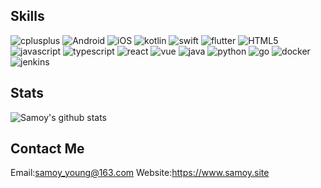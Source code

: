 ## Skills
![cplusplus](https://img.shields.io/badge/c%2Fc%2B%2B-512BD4?style=for-the-badge&logo=cplusplus&logoColor=FFFFFF)
![Android](https://img.shields.io/badge/Andrid-3DDC84?logo=android&style=for-the-badge&logoColor=FFFFFF)
![iOS](https://img.shields.io/badge/ios-000000?logo=apple&style=for-the-badge&logoColor=FFFFFF)
![kotlin](https://img.shields.io/badge/kotlin-0095D5?logo=kotlin&style=for-the-badge&logoColor=FFFFFF)
![swift](https://img.shields.io/badge/swift-FA7343?logo=swift&style=for-the-badge&logoColor=FFFFFF)
![flutter](https://img.shields.io/badge/flutter-02569B?logo=flutter&style=for-the-badge&logoColor=FFFFFF)
![HTML5](https://img.shields.io/badge/html5-E34F26?logo=html5&style=for-the-badge&logoColor=FFFFFF)
![javascript](https://img.shields.io/badge/javascript-F7DF1E?logo=javascript&style=for-the-badge&logoColor=FFFFFF)
![typescript](https://img.shields.io/badge/typescript-007ACC?logo=typescript&style=for-the-badge&logoColor=FFFFFF)
![react](https://img.shields.io/badge/react-61DAFB?logo=react&style=for-the-badge&logoColor=FFFFFF)
![vue](https://img.shields.io/badge/vue-FC08D?logo=vue.js&style=for-the-badge&logoColor=FFFFFF)
![java](https://img.shields.io/badge/java-007396?logo=java&style=for-the-badge&logoColor=FFFFFF)
![python](https://img.shields.io/badge/python-3776AB?logo=python&style=for-the-badge&logoColor=FFFFFF)
![go](https://img.shields.io/badge/go-00ADD8?logo=go&style=for-the-badge&logoColor=FFFFFF)
![docker](https://img.shields.io/badge/docker-2496ED?logo=docker&style=for-the-badge&logoColor=FFFFFF)
![jenkins](https://img.shields.io/badge/jenkins-D24939?logo=jenkins&style=for-the-badge&logoColor=FFFFFF)
## Stats
![Samoy's github stats](https://github-readme-stats.vercel.app/api?username=Samoy&show_icons=true&theme=radical)
## Contact Me
Email:<samoy_young@163.com>
Website:<https://www.samoy.site>
